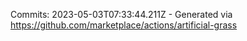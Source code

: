 Commits: 2023-05-03T07:33:44.211Z - Generated via https://github.com/marketplace/actions/artificial-grass
<br>
